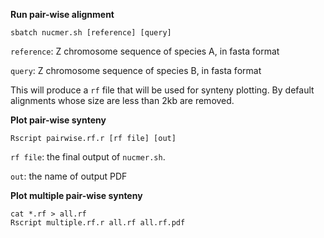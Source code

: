 **Run pair-wise alignment**
```
sbatch nucmer.sh [reference] [query]
```
`reference`: Z chromosome sequence of species A, in fasta format

`query`: Z chromosome sequence of species B, in fasta format

This will produce a `rf` file that will be used for synteny plotting. By default alignments whose size are less than 2kb are removed.

**Plot pair-wise synteny**
```
Rscript pairwise.rf.r [rf file] [out]
```
`rf file`: the final output of `nucmer.sh`.

`out`: the name of output PDF

**Plot multiple pair-wise synteny**
```
cat *.rf > all.rf
Rscript multiple.rf.r all.rf all.rf.pdf
```
